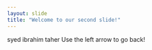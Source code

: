 ```yaml
---
layout: slide
title: "Welcome to our second slide!"
---
```

syed ibrahim taher
Use the left arrow to go back!
